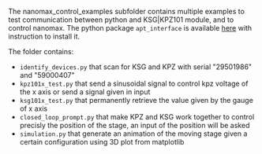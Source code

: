 The nanomax_control_examples subfolder contains multiple examples to test communication between python and KSG|KPZ101 module, and to control nanomax.
The python package `apt_interface` is available [here](https://github.com/benoitlx/APT-interface) with instruction to install it.

The folder contains:
- `identify_devices.py` that scan for KSG and KPZ with serial "29501986" and "59000407"
- `kpz101x_test.py` that send a sinusoidal signal to control kpz voltage of the x axis or send a signal given in input
- `ksg101x_test.py` that permanently retrieve the value given by the gauge of x axis
- `closed_loop_prompt.py` that make KPZ and KSG work together to control precisly the position of the stage, an input of the position will be asked
- `simulation.py` that generate an animation of the moving stage given a certain configuration using 3D plot from matplotlib
